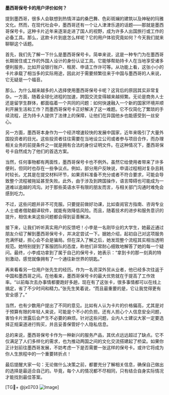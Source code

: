 **墨西哥保号卡的用户评价如何？**

提到墨西哥，很多人会联想到热情洋溢的桑巴舞、色彩斑斓的建筑以及神秘的玛雅文化。然而，在现代社会中，墨西哥还有一个让人津津乐道的话题——那就是墨西哥保号卡。这种卡片近年来逐渐走进了国人的视野，成为许多人出国旅行或工作的必备工具。那么，这款卡片到底怎么样呢？它的用户体验究竟如何？今天我们就来聊聊这个话题。

首先，我们先了解一下什么是墨西哥保号卡。简单来说，这是一种专门为在墨西哥长期居住或工作的外国人设计的身份认证工具。它能够帮助持卡人在当地享受诸多便利服务，比如开设银行账户、租房、申请工作许可等。从功能上看，这张小小的卡片承载了相当多的实际用途，因此对于需要频繁往来于中国与墨西哥的人来说，它无疑是一个福音。

那么，为什么越来越多的人选择使用墨西哥保号卡呢？这背后的原因其实非常复杂。一方面，随着全球化进程的加速，跨国交流变得越来越频繁。无论是商务人士还是留学生群体，都面临着一个共同的问题：如何快速融入一个新的国家环境并顺利开展生活和工作？而墨西哥保号卡正好解决了这一难题。它不仅简化了繁琐的手续流程，还为持卡人提供了法律上的保障，让他们在异国他乡也能感受到一丝安心。

另一方面，墨西哥本身作为一个经济增速较快的发展中国家，近年来吸引了大量外国投资者的目光。这些投资者往往需要在当地设立公司或者参与项目合作，而办理相关业务的前提条件之一就是拥有合法的身份证明文件。在这种情况下，墨西哥保号卡自然成为了他们的首选方案。

当然，任何事物都有两面性，墨西哥保号卡也不例外。虽然它给使用者带来了许多便利，但同时也存在一些争议点。例如，部分用户反映说，申请过程相对复杂且耗时较长。尤其是在提交材料环节，如果资料准备不充分或者不符合要求，可能会导致整个流程被拖延甚至失败。此外，由于涉及到跨国操作，语言障碍也可能成为一道难以逾越的鸿沟。对于那些英语水平有限的朋友而言，与相关部门沟通时难免会感到吃力。

不过，这些问题并非不可克服。只要提前做好功课，比如查阅官方指南、咨询专业人士或者借助翻译软件，就能有效降低风险。而且，随着技术的进步和服务意识的提升，相信未来这些问题都会得到妥善解决。

接下来，让我们听听真实用户的反馈吧！小李是一名刚毕业的大学生，她最近通过朋友介绍了解到墨西哥保号卡，并决定尝试一下。据她介绍，起初自己对这项服务充满怀疑，担心会不会是骗局。但在深入了解之后，她发现整个流程其实相当透明规范。她特别提到了客服团队的态度，称他们非常耐心细致地解答了她的每一个疑问。最终，小李成功拿到了属于自己的保号卡，她表示：“拿到卡的那一刻真的特别激动，感觉就像拥有了一个通往新世界的钥匙。”

再来看看另一位用户张先生的经历。作为一名资深外贸从业者，他已经多次往返于中国和墨西哥之间。在他看来，墨西哥保号卡的最大优势就在于提高了工作效率。“以前每次去办事情都要跑好多趟，现在有了这张卡，很多事情都可以在线上搞定，省了不少时间和精力。”张先生笑着说，“而且最重要的是，它让我觉得更有安全感了。”

当然，也有少数用户提出了不同的意见。比如有人认为卡片的价格偏高，尤其是对于预算有限的年轻人来说，可能是个不小的负担。还有人担心个人信息安全问题，害怕卡片泄露后会产生不必要的麻烦。针对这些问题，业内人士建议大家一定要选择正规渠道进行购买，并且妥善保管好个人隐私信息。

总的来说，墨西哥保号卡作为一种新兴的服务产品，其优点远远超过了缺点。它不仅满足了人们多样化的需求，也为推动两国之间的文化交流搭建起了桥梁。如果你正计划前往墨西哥发展，不妨考虑一下是否需要一张这样的保号卡。或许它将成为你人生旅程中的一个重要转折点！

最后提醒大家一句：无论做什么决策之前，都要充分了解相关信息，确保自己做出的选择是最适合自己的。毕竟，每个人的情况都不尽相同，只有结合自身实际情况才能找到最佳答案。

[TG💪+ @jx0703 ![Image](https://github.com/user-attachments/assets/dbca1d08-cadb-493c-b0ec-ad6f7a83f270)]